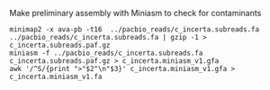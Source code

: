 Make preliminary assembly with Miniasm to check for contaminants

```
minimap2 -x ava-pb -t16  ../pacbio_reads/c_incerta.subreads.fa ../pacbio_reads/c_incerta.subreads.fa | gzip -1 > c_incerta.subreads.paf.gz
miniasm -f ../pacbio_reads/c_incerta.subreads.fa c_incerta.subreads.paf.gz > c_incerta.miniasm_v1.gfa
awk '/^S/{print ">"$2"\n"$3}' c_incerta.miniasm_v1.gfa > c_incerta.miniasm_v1.fa
```
